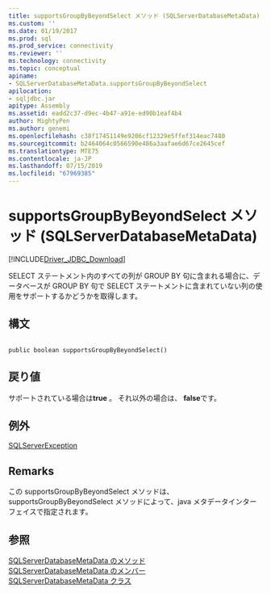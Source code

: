 ```yaml
---
title: supportsGroupByBeyondSelect メソッド (SQLServerDatabaseMetaData) |Microsoft Docs
ms.custom: ''
ms.date: 01/19/2017
ms.prod: sql
ms.prod_service: connectivity
ms.reviewer: ''
ms.technology: connectivity
ms.topic: conceptual
apiname:
- SQLServerDatabaseMetaData.supportsGroupByBeyondSelect
apilocation:
- sqljdbc.jar
apitype: Assembly
ms.assetid: eadd2c37-d9ec-4b47-a91e-ed90b1eaf4b4
author: MightyPen
ms.author: genemi
ms.openlocfilehash: c38f17451149e9206cf12329e5ffef314eac7480
ms.sourcegitcommit: b2464064c0566590e486a3aafae6d67ce2645cef
ms.translationtype: MTE75
ms.contentlocale: ja-JP
ms.lasthandoff: 07/15/2019
ms.locfileid: "67969385"
---
```

# <a name="supportsgroupbybeyondselect-method-sqlserverdatabasemetadata"></a>supportsGroupByBeyondSelect メソッド (SQLServerDatabaseMetaData)
[!INCLUDE[Driver_JDBC_Download](../../../includes/driver_jdbc_download.md)]

  SELECT ステートメント内のすべての列が GROUP BY 句に含まれる場合に、データベースが GROUP BY 句で SELECT ステートメントに含まれていない列の使用をサポートするかどうかを取得します。  
  
## <a name="syntax"></a>構文  
  
```  
  
public boolean supportsGroupByBeyondSelect()  
```  
  
## <a name="return-value"></a>戻り値  
 サポートされている場合は**true** 。 それ以外の場合は、 **false**です。  
  
## <a name="exceptions"></a>例外  
 [SQLServerException](../../../connect/jdbc/reference/sqlserverexception-class.md)  
  
## <a name="remarks"></a>Remarks  
 この supportsGroupByBeyondSelect メソッドは、supportsGroupByBeyondSelect メソッドによって、java メタデータインターフェイスで指定されます。  
  
## <a name="see-also"></a>参照  
 [SQLServerDatabaseMetaData のメソッド](../../../connect/jdbc/reference/sqlserverdatabasemetadata-methods.md)   
 [SQLServerDatabaseMetaData のメンバー](../../../connect/jdbc/reference/sqlserverdatabasemetadata-members.md)   
 [SQLServerDatabaseMetaData クラス](../../../connect/jdbc/reference/sqlserverdatabasemetadata-class.md)  
  
  
